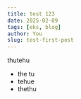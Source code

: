 ```yaml
---
title: test 123
date: 2025-02-09
tags: [eks, blog]
author: You
slug: test-first-post
---
```




thutehu 


- the tu
- tehue
- thethu

